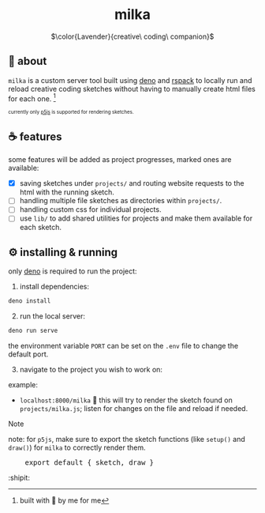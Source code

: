 <h1 align="center">milka</h1>
<p align="center">
    $\color{Lavender}{creative\ coding\ companion}$
</p>

<h2>🐶 about</h2>

`milka` is a custom server tool built using [deno](https://deno.com/) and
[rspack](https://rspack.dev/) to locally run and reload creative coding sketches
without having to manually create html files for each one. [^1]

<sub><sup> currently only [p5js](https://p5js.org/) is supported for rendering
sketches. </sup></sub>

<h2>☕️ features</h2>

some features will be added as project progresses, marked ones are available:

- [x] saving sketches under `projects/` and routing website requests to the html
      with the running sketch.
- [ ] handling multiple file sketches as directories within `projects/`.
- [ ] handling custom css for individual projects.
- [ ] use `lib/` to add shared utilities for projects and make them available
      for each sketch.

<h2>⚙️ installing & running</h2>

only [deno](https://deno.com/) is required to run the project:

1. install dependencies:

```bash
deno install
```

2. run the local server:

```bash
deno run serve
```

the environment variable `PORT` can be set on the `.env` file to change the
default port.

3. navigate to the project you wish to work on:

example:

- `localhost:8000/milka` 🔗 this will try to render the sketch found on
  `projects/milka.js`; listen for changes on the file and reload if needed.

> [!NOTE]
> note: for `p5js`, make sure to export the sketch functions (like `setup()` and
> `draw()`) for `milka` to correctly render them.

<pre lang="js">
    export default { sketch, draw }
</pre>

:shipit:

[^1]: built with 🤍 by me for me
